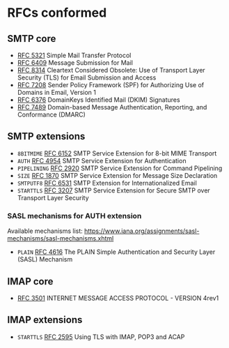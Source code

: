 # RFCs conformed

## SMTP core

- [RFC 5321](https://datatracker.ietf.org/doc/html/rfc5321) Simple Mail Transfer Protocol
- [RFC 6409](https://datatracker.ietf.org/doc/html/rfc6409) Message Submission for Mail
- [RFC 8314](https://datatracker.ietf.org/doc/html/rfc8314) Cleartext Considered Obsolete: Use of Transport Layer Security (TLS) for Email Submission and Access
- [RFC 7208](https://datatracker.ietf.org/doc/html/rfc7208) Sender Policy Framework (SPF) for Authorizing Use of Domains in Email, Version 1
- [RFC 6376](https://datatracker.ietf.org/doc/html/rfc6376) DomainKeys Identified Mail (DKIM) Signatures
- [RFC 7489](https://datatracker.ietf.org/doc/html/rfc7489) Domain-based Message Authentication, Reporting, and Conformance (DMARC)

## SMTP extensions

- `8BITMIME` [RFC 6152](https://datatracker.ietf.org/doc/html/rfc6152) SMTP Service Extension for 8-bit MIME Transport
- `AUTH` [RFC 4954](https://datatracker.ietf.org/doc/html/rfc4954) SMTP Service Extension for Authentication
- `PIPELINING` [RFC 2920](https://datatracker.ietf.org/doc/html/rfc2920) SMTP Service Extension for Command Pipelining
- `SIZE` [RFC 1870](https://datatracker.ietf.org/doc/html/rfc1870) SMTP Service Extension for Message Size Declaration
- `SMTPUTF8` [RFC 6531](https://datatracker.ietf.org/doc/html/rfc6531) SMTP Extension for Internationalized Email
- `STARTTLS` [RFC 3207](https://datatracker.ietf.org/doc/html/rfc3207) SMTP Service Extension for Secure SMTP over Transport Layer Security

### SASL mechanisms for AUTH extension

Available mechanisms list: https://www.iana.org/assignments/sasl-mechanisms/sasl-mechanisms.xhtml

- `PLAIN` [RFC 4616](https://datatracker.ietf.org/doc/html/rfc4616) The PLAIN Simple Authentication and Security Layer (SASL) Mechanism

## IMAP core

- [RFC 3501](https://datatracker.ietf.org/doc/html/rfc3501) INTERNET MESSAGE ACCESS PROTOCOL - VERSION 4rev1

## IMAP extensions

- `STARTTLS` [RFC 2595](https://datatracker.ietf.org/doc/html/rfc2595) Using TLS with IMAP, POP3 and ACAP
